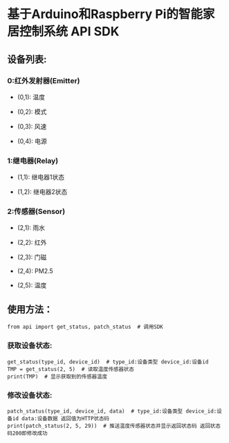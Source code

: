 # 基于Arduino和Raspberry Pi的智能家居控制系统 API SDK

## 设备列表:
### 0:红外发射器(Emitter)
- (0,1): 温度

- (0,2): 模式

- (0,3): 风速

- (0,4): 电源

### 1:继电器(Relay) 
- (1,1): 继电器1状态

- (1,2): 继电器2状态

### 2:传感器(Sensor) 
- (2,1): 雨水

- (2,2): 红外

- (2,3): 门磁

- (2,4): PM2.5

- (2,5): 温度

## 使用方法：

    from api import get_status, patch_status  # 调用SDK

### 获取设备状态:

    get_status(type_id, device_id)  # type_id:设备类型 device_id:设备id
    TMP = get_status(2, 5)  # 读取温度传感器状态
    print(TMP)  # 显示获取到的传感器温度
### 修改设备状态:

    patch_status(type_id, device_id, data)  # type_id:设备类型 device_id:设备id data:设备数据 返回值为HTTP状态码
    print(patch_status(2, 5, 29))  # 推送温度传感器状态并显示返回状态码 返回状态码200即修改成功
    
    
    

